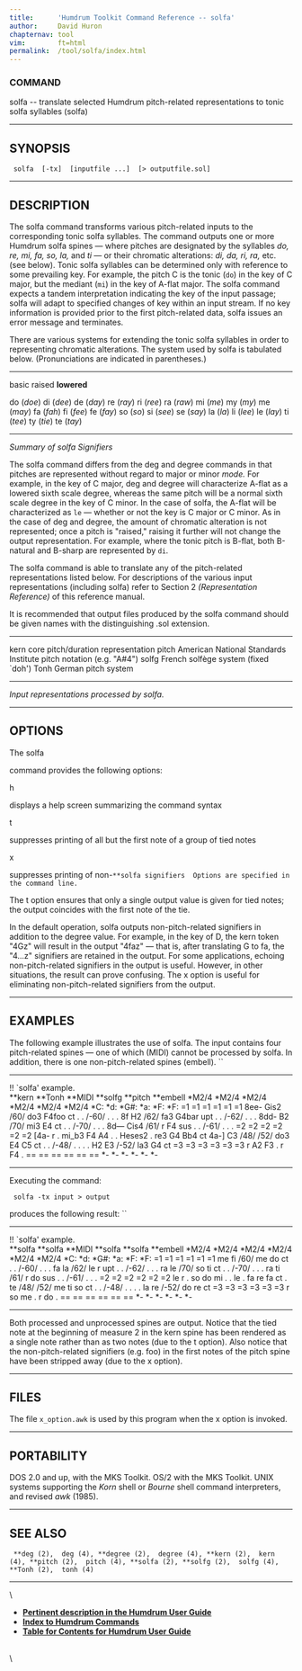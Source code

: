 ```yaml
---
title:		'Humdrum Toolkit Command Reference -- solfa'
author:		David Huron
chapternav:	tool
vim:		ft=html
permalink:	/tool/solfa/index.html
---
```


### COMMAND

<span class="tool">solfa</span> -- translate selected Humdrum pitch-related representations
to tonic solfa syllables (<span class="rep">solfa</span>)

------------------------------------------------------------------------

## SYNOPSIS ##

` solfa  [-tx]  [inputfile ...]  [> outputfile.sol]`

------------------------------------------------------------------------

## DESCRIPTION ##

The <span class="tool">solfa</span> command transforms various pitch-related inputs to the
corresponding tonic solfa syllables. The command outputs one or more
Humdrum <span class="rep">solfa</span> spines &mdash; where pitches are designated by the
syllables *do, re, mi, fa, so, la,* and *ti* &mdash; or their chromatic
alterations: *di, da, ri, ra,* etc. (see below). Tonic solfa syllables
can be determined only with reference to some prevailing key. For
example, the pitch C is the tonic (`do`) in the key of C major, but the
mediant (`mi`) in the key of A-flat major. The <span class="tool">solfa</span> command expects
a tandem interpretation indicating the key of the input passage;
<span class="tool">solfa</span> will adapt to specified changes of key within an input stream.
If no key information is provided prior to the first pitch-related data,
<span class="tool">solfa</span> issues an error message and terminates.

There are various systems for extending the tonic solfa syllables in
order to representing chromatic alterations. The system used by
<span class="tool">solfa</span> is tabulated below. (Pronunciations are indicated in
parentheses.)

------------ ------------ -------------
basic        raised       **lowered**

do (*doe*)   di (*dee*)   de (*day*)
re (*ray*)   ri (*ree*)   ra (*raw*)
mi (*me*)    my (*my*)    me (*may*)
fa (*fah*)   fi (*fee*)   fe (*fay*)
so (*so*)    si (*see*)   se (*say*)
la (*la*)    li (*lee*)   le (*lay*)
ti (*tee*)   ty (*tie*)   te (*tay*)
------------ ------------ -------------

*Summary of <span class="tool">solfa</span> Signifiers*

The <span class="tool">solfa</span> command differs from the <span class="tool">deg</span> and
<span class="tool">degree</span> commands in that pitches are represented
without regard to major or minor *mode.* For example, in the key of C
major, <span class="tool">deg</span> and <span class="tool">degree</span> will characterize A-flat as a lowered
sixth scale degree, whereas the same pitch will be a normal sixth scale
degree in the key of C minor. In the case of <span class="tool">solfa</span>, the A-flat will
be characterized as `le` &mdash; whether or not the key is C major or C
minor. As in the case of <span class="tool">deg</span> and <span class="tool">degree</span>, the amount of chromatic
alteration is not represented; once a pitch is \"raised,\" raising it
further will not change the output representation. For example, where
the tonic pitch is B-flat, both B-natural and B-sharp are represented by
`di`.

The <span class="tool">solfa</span> command is able to translate any of the pitch-related
representations listed below. For descriptions of the various input
representations (including <span class="rep">solfa</span>) refer to Section 2
*(Representation Reference)* of this reference manual.

It is recommended that output files produced by the <span class="tool">solfa</span> command
should be given names with the distinguishing .sol extension.

----------- ----------------------------------------------------------------------
<span class="rep">kern</span>    core pitch/duration representation
<span class="rep">pitch</span>   American National Standards Institute pitch notation (e.g. \"A\#4\")
<span class="rep">solfg</span>   French solfège system (fixed \`doh\')
<span class="rep">Tonh</span>    German pitch system
----------- ----------------------------------------------------------------------

*Input representations processed by <span class="tool">solfa</span>.*

------------------------------------------------------------------------

## OPTIONS ##

The <span class="tool">solfa</span>

command provides the following options:

<span class="option">h</span>

displays a help screen summarizing the command syntax

<span class="option">t</span>

suppresses printing of all but the first note of a group of tied notes

<span class="option">x</span>

suppresses printing of
non-`**solfa signifiers  Options are specified in the command line. `

The <span class="option">t</span> option ensures that only a single output value is given for
tied notes; the output coincides with the first note of the tie.

In the default operation, <span class="tool">solfa</span> outputs non-pitch-related signifiers
in addition to the degree value. For example, in the key of D, the
<span class="rep">kern</span> token \"4Gz\" will result in the output \"4faz\" &mdash; that is,
after translating G to fa, the \"4\...z\" signifiers are retained in the
output. For some applications, echoing non-pitch-related signifiers in
the output is useful. However, in other situations, the result can prove
confusing. The <span class="option">x</span> option is useful for eliminating non-pitch-related
signifiers from the output.

------------------------------------------------------------------------

## EXAMPLES ##

The following example illustrates the use of <span class="tool">solfa</span>. The input
contains four pitch-related spines &mdash; one of which (<span class="rep">MIDI</span>) cannot be
processed by <span class="tool">solfa</span>. In addition, there is one non-pitch-related
spines (<span class="rep">embell</span>). ``

----------------------- ---------- ----------- ----------- ----------- ------------
!! \`solfa\' example.                                                  
\*\*kern                \*\*Tonh   \*\*MIDI    \*\*solfg   \*\*pitch   \*\*embell
\*M2/4                  \*M2/4     \*M2/4      \*M2/4      \*M2/4      \*M2/4
\*C:                    \*d:       \*G\#:      \*a:        \*F:        \*F:
=1                      =1         =1          =1          =1          =1
8ee-                    Gis2       /60/        do3         F4foo       ct
.                       .          /-60/       .           .           .
8f                      H2         /62/        fa3         G4bar       upt
.                       .          /-62/       .           .           .
8dd-                    B2         /70/        mi3         E4          ct
.                       .          /-70/       .           .           .
8d&mdash;                   Cis4       /61/        r           F4          sus
.                       .          /-61/       .           .           .
=2                      =2         =2          =2          =2          =2
\[4a-                   r          .           mi\_b3      F4 A4       .
.                       Heses2     .           re3         G4 Bb4      ct
4a-\]                   C3         /48/ /52/   do3         E4 C5       ct
.                       .          /-48/       .           .           .
.                       H2 E3      /-52/       la3         G4          ct
=3                      =3         =3          =3          =3          =3
r                       A2 F3      .           r           F4          .
==                      ==         ==          ==          ==          ==
\*-                     \*-        \*-         \*-         \*-         \*-
----------------------- ---------- ----------- ----------- ----------- ------------

Executing the command:

` solfa -tx input > output`

produces the following result: ``

----------------------- ----------- ----------- ----------- ----------- ------------
!! \`solfa\' example.                                                   
\*\*solfa               \*\*solfa   \*\*MIDI    \*\*solfa   \*\*solfa   \*\*embell
\*M2/4                  \*M2/4      \*M2/4      \*M2/4      \*M2/4      \*M2/4
\*C:                    \*d:        \*G\#:      \*a:        \*F:        \*F:
=1                      =1          =1          =1          =1          =1
me                      fi          /60/        me          do          ct
.                       .           /-60/       .           .           .
fa                      la          /62/        le          r           upt
.                       .           /-62/       .           .           .
ra                      le          /70/        so          ti          ct
.                       .           /-70/       .           .           .
ra                      ti          /61/        r           do          sus
.                       .           /-61/       .           .           .
=2                      =2          =2          =2          =2          =2
le                      r           .           so          do mi       .
.                       le          .           fa          re fa       ct
.                       te          /48/ /52/   me          ti so       ct
.                       .           /-48/       .           .           .
.                       la re       /-52/       do          re          ct
=3                      =3          =3          =3          =3          =3
r                       so me       .           r           do          .
==                      ==          ==          ==          ==          ==
\*-                     \*-         \*-         \*-         \*-         \*-
----------------------- ----------- ----------- ----------- ----------- ------------

Both processed and unprocessed spines are output. Notice that the tied
note at the beginning of measure 2 in the <span class="rep">kern</span> spine has been
rendered as a single note rather than as two notes (due to the <span class="option">t</span>
option). Also notice that the non-pitch-related signifiers (e.g. foo) in
the first notes of the <span class="rep">pitch</span> spine have been stripped away (due to
the <span class="option">x</span> option).

------------------------------------------------------------------------

## FILES ##

The file `x_option.awk` is used by this program when the <span class="option">x</span> option
is invoked.

------------------------------------------------------------------------

## PORTABILITY ##

DOS 2.0 and up, with the MKS Toolkit. OS/2 with the MKS Toolkit. UNIX
systems supporting the *Korn* shell or *Bourne* shell command
interpreters, and revised *awk* (1985).

------------------------------------------------------------------------

## SEE ALSO ##

` **deg (2),  deg (4), **degree (2),  degree (4), **kern (2),  kern (4), **pitch (2),  pitch (4), **solfa (2), **solfg (2),  solfg (4), **Tonh (2),  tonh (4)`

------------------------------------------------------------------------

\

-   [**Pertinent description in the Humdrum User
    Guide**](../guide04.html#Scale_Degree)
-   [**Index to Humdrum Commands**](../commands.toc.html)
-   [**Table for Contents for Humdrum User Guide**](../guide.toc.html)

\
\
